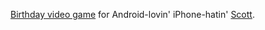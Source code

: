 [Birthday video game](http://tjschuck.github.io/hbdss/) for Android-lovin' iPhone-hatin' [Scott](https://twitter.com/scottsemple).
